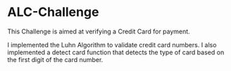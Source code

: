 # ALC-Challenge

This Challenge is aimed at verifying a Credit Card for payment.


I implemented the Luhn Algorithm to validate credit card numbers.
I also implemented a detect card function that detects the type of card based on the first digit of the card number.